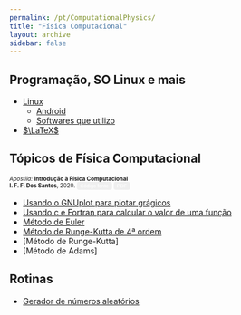 ```yaml
---
permalink: /pt/ComputationalPhysics/
title: "Física Computacional"
layout: archive
sidebar: false
---
```


## Programação, SO Linux e mais

* [Linux](/pt/linux/)
   * [Android](/pt/linux/android/)
   * [Softwares que utilizo](/pt/linux/softwares/)
* [$\LaTeX$](/pt/pkg/latex/)

## Tópicos de Física Computacional

<p style="font-size:70%"><i>Apostila:</i> <b>Introdução à Física Computacional</b>
   <br><b>I. F. F. Dos Santos</b>, 2020.
   <a href="https://github.com/ismaeldamiao/Apostila_de_IFC" style="font-size:90%"><button class="button button2">Código fonte</button></a>
   <a href="https://github.com/ismaeldamiao/Apostila_de_IFC/releases/download/v1.1.0/Apostila_de_IFC.pdf" style="font-size:90%"><button class="button button3">PDF</button></a></p>

* [Usando o GNUplot para plotar grágicos](/pt/ComputationalPhysics/gnuplot/)
* [Usando c e Fortran para calcular o valor de uma função](/pt/ComputationalPhysics/FunctionData/)
* [Método de Euler](/pt/ComputationalPhysics/euler/)
* [Método de Runge-Kutta de 4ª ordem](/pt/ComputationalPhysics/rk4/)
* [Método de Runge-Kutta]
* [Método de Adams]

## Rotinas
* [Gerador de números aleatórios](/pt/ComputationalPhysics/random/)






<head>
<style>
.button {
  border: none;
  border-radius: 4px;
  border-color: none;
  color: white;
  padding: 2px 6px;
  text-align: center;
  text-decoration: none;
  display: inline-block;
  font-size: 100%;
  /* margin: 4px 2px; */
  cursor: pointer;
}

.button:hover {
  opacity: 0.5;
}

.button1 {background-color: #0092ca;} /* BibTeX, Blue */
.button2 {background-color: #009200;} /* Article, Green */
.button3 {background-color: #850000;} /* PDF, Red */
.button4 {background-color: #b366ff;} /* Preprint, Purple */
.button5 {background-color: #ff8080;} /* Code, Red */
</style>
</head>
